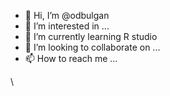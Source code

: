 - 👋 Hi, I’m @odbulgan
- 👀 I’m interested in ...
- 🌱 I’m currently learning R studio
- 💞️ I’m looking to collaborate on ...
- 📫 How to reach me ...

<!---
odbulgan/odbulgan is a ✨ special ✨ repository because its `README.md` (this file) appears on your GitHub profile.
You can click the Preview link to take a look at your changes.
--->
\
